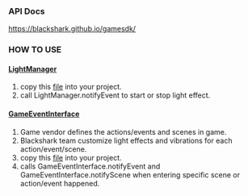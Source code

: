 ### API Docs
https://blackshark.github.io/gamesdk/
### HOW TO USE
#### [LightManager](https://github.com/Blackshark/gamesdk/blob/master/app/src/main/java/com/blackshark/gamesdk/LightManager.java)
1. copy this [file](https://github.com/Blackshark/gamesdk/blob/master/app/src/main/java/com/blackshark/gamesdk/LightManager.java) into your project.
2. call LightManager.notifyEvent to start or stop light effect.
#### [GameEventInterface](https://blackshark.github.io/gamesdk/com/blackshark/gamesdk/GameEventInterface.html)
1. Game vendor defines the actions/events and scenes in game.
2. Blackshark team customize light effects and vibrations for each action/event/scene.
3. copy this [file](https://blackshark.github.io/gamesdk/com/blackshark/gamesdk/GameEventInterface.html) into your project.
4. calls GameEventInterface.notifyEvent and GameEventInterface.notifyScene when entering specific scene or action/event happened.
